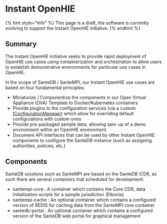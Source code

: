# Instant OpenHIE

{% hint style="info" %}
This page is a draft, the software is currently evolving to support the Instant OpenHIE initiative.
{% endhint %}

## Summary

The Instant OpenHIE initiative seeks to provide rapid deployment of OpenHIE use cases using containerization and orchestration to allow users to establish demonstrative environments for particular use cases in OpenHIE. 

In the scope of SanteDB / SanteMPI, our Instant OpenHIE use cases are based on four fundamental principles:

* Miniaturize / Componentize the components in our Open Virtual Appliance \(OVA\) Template to Docker/Kubernetes containers
* Provide plugins to the configuration services \(via a custom [IConfigurationManager](../extending-santedb/server-plugins/service-definitions/iconfigurationmanager.md)\) which allow for overriding default configurations with custom ones
* Provide pre-packaged sample data, allowing spin-up of a demo environment within an OpenHIE environment.
* Document API interfaces that can be used by other Instant OpenHIE components to configure the SanteDB instance \(such as assigning authorities, policies, etc.\)

## Components

SanteDB solutions such as SanteMPI are based on the SanteDB iCDR, as such there are several containers that scheduled for development:

* santempi-core : A container which contains the Core CDR, data initialization scripts for a sample jurisdiction \(Elbonia\)
* santempi-cache : An optional container which contains a configured version of REDIS for caching data from the SanteMPI core container
* santedb-portal : An optional container which contains a configured version of the SanteDB web portal for graphical management



